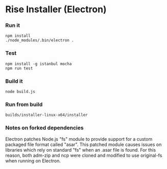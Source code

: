 # Rise Installer (Electron)

### Run it
```
npm install
./node_modules/.bin/electron .
```

### Test
```
npm install -g istanbul mocha
npm run test
```

### Build it
```
node build.js
```

### Run from build
```
builds/installer-linux-x64/installer
```

### Notes on forked dependencies

Electron patches Node.js "fs" module to provide support for a custom packaged file format called "asar". This patched module causes issues on libraries which rely on standard "fs" when an .asar file is found. For this reason, both adm-zip and ncp were cloned and modified to use original-fs when running on Electron.
